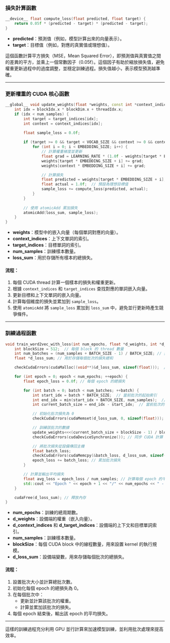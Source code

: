 ### 損失計算函數

```cpp
__device__ float compute_loss(float predicted, float target) {
    return 0.05f * (predicted - target) * (predicted - target);
}
```
- **predicted**：預測值（例如，模型計算出來的向量表示）。
- **target**：目標值（例如，對應的真實值或理想值）。

這個函數計算平方損失（MSE，Mean Squared Error），即預測值與真實值之間的差異的平方，並乘上一個常數因子（0.05f）。這個因子有助於縮放損失值，避免權重更新過程中的過度調整，並穩定訓練過程。損失值越小，表示模型預測越準確。

---

### 更新權重的 CUDA 核心函數

```cpp
__global__ void update_weights(float *weights, const int *context_indices, const int *target_indices, int num_samples, float *loss_sum) {
    int idx = blockIdx.x * blockDim.x + threadIdx.x;
    if (idx < num_samples) {
        int target = target_indices[idx];
        int context = context_indices[idx];
        
        float sample_loss = 0.0f;

        if (target >= 0 && target < VOCAB_SIZE && context >= 0 && context < VOCAB_SIZE) {
            for (int i = 0; i < EMBEDDING_SIZE; i++) {
                // 計算權重梯度並更新
                float grad = LEARNING_RATE * (1.0f - weights[target * EMBEDDING_SIZE + i]);
                weights[target * EMBEDDING_SIZE + i] += grad;
                weights[context * EMBEDDING_SIZE + i] += grad;

                // 計算損失
                float predicted = weights[target * EMBEDDING_SIZE + i];
                float actual = 1.0f;  // 預設為理想目標值
                sample_loss += compute_loss(predicted, actual);
            }
        }
        
        // 使用 atomicAdd 累加損失
        atomicAdd(loss_sum, sample_loss);
    }
}
```

- **weights**：模型中的嵌入向量（每個單詞對應的向量）。
- **context_indices**：上下文單詞的索引。
- **target_indices**：目標單詞的索引。
- **num_samples**：訓練樣本數量。
- **loss_sum**：用於存儲所有樣本的總損失。

#### 流程：
1. 每個 CUDA thread 計算一個樣本的損失和權重更新。
2. 根據 `context_indices` 和 `target_indices` 查找對應的單詞嵌入向量。
3. 更新目標和上下文單詞的嵌入向量。
4. 計算每個維度的損失並累加到 `sample_loss`。
5. 使用 `atomicAdd` 將 `sample_loss` 累加到 `loss_sum` 中，避免並行更新時產生競爭條件。

---

### 訓練過程函數

```cpp
void train_word2vec_with_loss(int num_epochs, float *d_weights, int *d_context_indices, int *d_target_indices, int num_samples) {
    int blockSize = 512;  // 每個 block 的 thread 數量
    int num_batches = (num_samples + BATCH_SIZE - 1) / BATCH_SIZE; // 批次數量
    float *d_loss_sum; // 用於存儲每個批次的損失總和

    checkCudaErrors(cudaMalloc((void**)&d_loss_sum, sizeof(float)));  // 在設備上分配內存

    for (int epoch = 0; epoch < num_epochs; ++epoch) {
        float epoch_loss = 0.0f; // 每個 epoch 的總損失

        for (int batch = 0; batch < num_batches; ++batch) {
            int start_idx = batch * BATCH_SIZE;  // 當前批次的起始索引
            int end_idx = min(start_idx + BATCH_SIZE, num_samples);  // 當前批次的結束索引
            int current_batch_size = end_idx - start_idx;  // 當前批次的樣本數量

            // 初始化批次損失為 0
            checkCudaErrors(cudaMemset(d_loss_sum, 0, sizeof(float)));

            // 訓練該批次的數據
            update_weights<<<(current_batch_size + blockSize - 1) / blockSize, blockSize>>>(d_weights, &d_context_indices[start_idx], &d_target_indices[start_idx], current_batch_size, d_loss_sum);
            checkCudaErrors(cudaDeviceSynchronize()); // 同步 CUDA 計算

            // 將批次損失從設備傳回主機
            float batch_loss;
            checkCudaErrors(cudaMemcpy(&batch_loss, d_loss_sum, sizeof(float), cudaMemcpyDeviceToHost));
            epoch_loss += batch_loss; // 累加批次損失
        }

        // 計算並輸出平均損失
        float avg_loss = epoch_loss / num_samples; // 計算每個 epoch 的平均損失
        std::cout << "Epoch " << epoch + 1 << "/" << num_epochs << " - Average Loss: " << avg_loss << std::endl;
    }

    cudaFree(d_loss_sum); // 釋放內存
}
```

- **num_epochs**：訓練的總周期數。
- **d_weights**：設備端的權重（嵌入向量）。
- **d_context_indices** 和 **d_target_indices**：設備端的上下文和目標單詞索引。
- **num_samples**：訓練樣本數量。
- **blockSize**：每個 CUDA block 中的線程數量，用來設置 kernel 的執行規模。
- **d_loss_sum**：設備端變數，用來存儲每個批次的總損失。

#### 流程：
1. 設置批次大小並計算總批次數。
2. 初始化每個 epoch 的總損失為 0。
3. 在每個批次中：
   - 更新並計算該批次的權重。
   - 計算並累加該批次的損失。
4. 每個 epoch 結束後，輸出該 epoch 的平均損失。

---

這樣的訓練過程充分利用 GPU 並行計算來加速模型訓練，並利用批次處理來提高效率。
